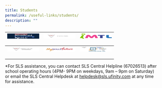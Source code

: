 ```yaml
---
title: Students
permalink: /useful-links/students/
description: ""
---
```

<table>
<thead>
  <tr>
    <th><img src="/images/SLSLogo-e1661422248124.png" alt="GIRL GUIDES" width="106" height="17"><br><br><a href="/programmes/student-development/co-curricular-activities/girl-guides/" target="_blank" rel="noopener noreferrer"></a></th>
    <th><img src="/images/School-GMAIL.jpeg" alt="NATIONAL CADET CORPS" width="106" height="17"><br><br><a href="/programmes/student-development/co-curricular-activities/national-cadet-corps/" target="_blank" rel="noopener noreferrer"></a></th>
    <th><img src="/images/IMTL-Icon.png" alt="NATIONAL POLICE CADET CORPS" width="106" height="17"><br><br><a href="/programmes/student-development/co-curricular-activities/national-police-cadet-corps/" target="_blank" rel="noopener noreferrer"></a></th>
  </tr>
</thead>
<tbody>
  <tr>
    <td><img src="/images/Library-Catalogue-online-Icon.jpeg" alt="ST JOHN BRIGADE" width="106" height="17"><br><br><a href="/programmes/student-development/co-curricular-activities/st-john-brigade/" target="_blank" rel="noopener noreferrer"></a></td>
    <td><img src="/images/MySkillsFuture-Icon.jpeg" alt="SCOUTS" width="106" height="17"><br><br><a href="/programmes/student-development/co-curricular-activities/scouts/" target="_blank" rel="noopener noreferrer"></a></td>
    <td><img src="/images/Password-reset-tool-logo-768x520.jpeg" alt="SCOUTS" width="106" height="17"><br><br><a href="/programmes/student-development/co-curricular-activities/scouts/" target="_blank" rel="noopener noreferrer"></a></td>
  </tr>
</tbody>
</table>

\*For SLS assistance, you can contact SLS Central Helpline (67026513) after school operating hours (4PM- 9PM on weekdays, 9am – 9pm on Saturday) or email the SLS Central Helpdesk at helpdesk@sls.ufinity.com at any time for assistance.